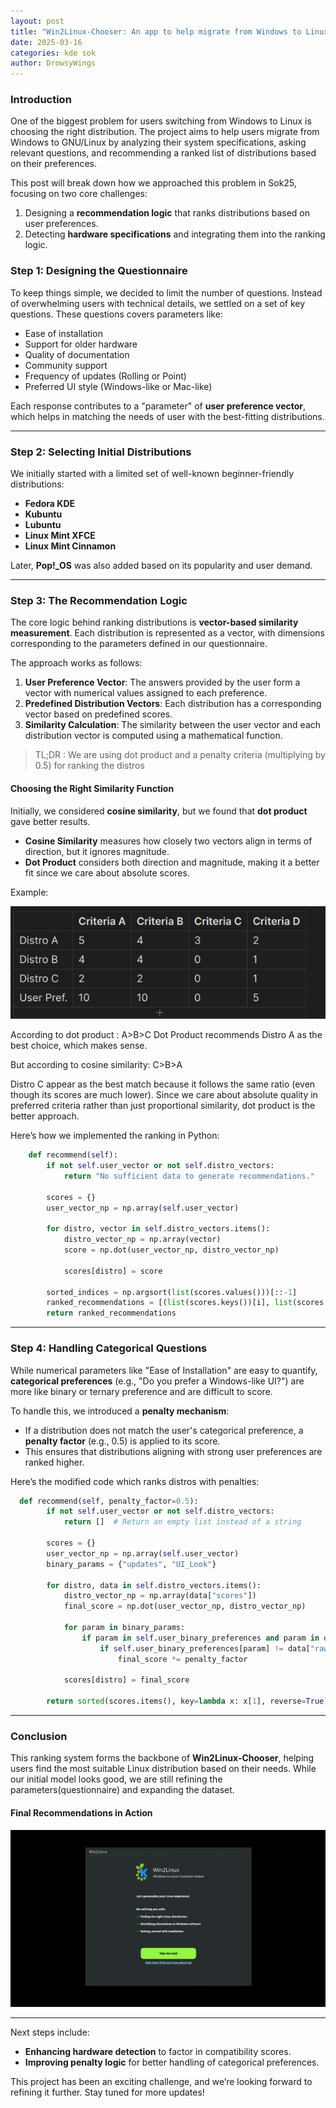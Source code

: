 ```yaml
---
layout: post
title: "Win2Linux-Chooser: An app to help migrate from Windows to Linux"
date: 2025-03-16
categories: kde sok
author: DrowsyWings
---
```


### Introduction

One of the biggest problem for users switching from Windows to Linux is choosing the right distribution.
The project aims to help users migrate from Windows to GNU/Linux by analyzing their system specifications, asking relevant questions, and recommending a ranked list of distributions based on their preferences.

This post will break down how we approached this problem in Sok25, focusing on two core challenges:

1. Designing a **recommendation logic** that ranks distributions based on user preferences.
2. Detecting **hardware specifications** and integrating them into the ranking logic.

### Step 1: Designing the Questionnaire

To keep things simple, we decided to limit the number of questions. Instead of overwhelming users with technical details, we settled on a set of key questions. These questions covers parameters like:

- Ease of installation
- Support for older hardware
- Quality of documentation
- Community support
- Frequency of updates (Rolling or Point)
- Preferred UI style (Windows-like or Mac-like)

Each response contributes to a "parameter" of **user preference vector**, which helps in matching the needs of user with the best-fitting distributions.

---

### Step 2: Selecting Initial Distributions

We initially started with a limited set of well-known beginner-friendly distributions:

- **Fedora KDE**
- **Kubuntu**
- **Lubuntu**
- **Linux Mint XFCE**
- **Linux Mint Cinnamon**

Later, **Pop!\_OS** was also added based on its popularity and user demand.

---

### Step 3: The Recommendation Logic

The core logic behind ranking distributions is **vector-based similarity measurement**. Each distribution is represented as a vector, with dimensions corresponding to the parameters defined in our questionnaire.

The approach works as follows:

1. **User Preference Vector**: The answers provided by the user form a vector with numerical values assigned to each preference.
2. **Predefined Distribution Vectors**: Each distribution has a corresponding vector based on predefined scores.
3. **Similarity Calculation**: The similarity between the user vector and each distribution vector is computed using a mathematical function.

> TL;DR : We are using dot product and a penalty criteria (multiplying by 0.5) for ranking the distros

#### Choosing the Right Similarity Function

Initially, we considered **cosine similarity**, but we found that **dot product** gave better results.

- **Cosine Similarity** measures how closely two vectors align in terms of direction, but it ignores magnitude.
- **Dot Product** considers both direction and magnitude, making it a better fit since we care about absolute scores.

Example:

![example](/assets/images/example.png)

According to dot product :
A>B>C
Dot Product recommends Distro A as the best choice, which makes sense.

But according to cosine similarity:
C>B>A

Distro C appear as the best match because it follows the same ratio (even though its scores are much lower).
Since we care about absolute quality in preferred criteria rather than just proportional similarity, dot product is the better approach.

Here’s how we implemented the ranking in Python:

```python
    def recommend(self):
        if not self.user_vector or not self.distro_vectors:
            return "No sufficient data to generate recommendations."

        scores = {}
        user_vector_np = np.array(self.user_vector)

        for distro, vector in self.distro_vectors.items():
            distro_vector_np = np.array(vector)
            score = np.dot(user_vector_np, distro_vector_np)

            scores[distro] = score

        sorted_indices = np.argsort(list(scores.values()))[::-1]
        ranked_recommendations = [(list(scores.keys())[i], list(scores.values())[i]) for i in sorted_indices]
        return ranked_recommendations
```

---

### Step 4: Handling Categorical Questions

While numerical parameters like "Ease of Installation" are easy to quantify, **categorical preferences** (e.g., "Do you prefer a Windows-like UI?") are more like binary or ternary preference and are difficult to score.

To handle this, we introduced a **penalty mechanism**:

- If a distribution does not match the user's categorical preference, a **penalty factor** (e.g., 0.5) is applied to its score.
- This ensures that distributions aligning with strong user preferences are ranked higher.

Here’s the modified code which ranks distros with penalties:

```python
  def recommend(self, penalty_factor=0.5):
        if not self.user_vector or not self.distro_vectors:
            return []  # Return an empty list instead of a string

        scores = {}
        user_vector_np = np.array(self.user_vector)
        binary_params = {"updates", "UI_Look"}

        for distro, data in self.distro_vectors.items():
            distro_vector_np = np.array(data["scores"])
            final_score = np.dot(user_vector_np, distro_vector_np)

            for param in binary_params:
                if param in self.user_binary_preferences and param in data["raw_scores"]:
                    if self.user_binary_preferences[param] != data["raw_scores"][param]:
                        final_score *= penalty_factor

            scores[distro] = final_score

        return sorted(scores.items(), key=lambda x: x[1], reverse=True)
```

---

### Conclusion

This ranking system forms the backbone of **Win2Linux-Chooser**, helping users find the most suitable Linux distribution based on their needs. While our initial model looks good, we are still refining the parameters(questionnaire) and expanding the dataset.

#### Final Recommendations in Action

<p align="center">
  <img src="/assets/images/demo.gif" alt="Win2Linux-Chooser in Action" width="700">
</p>

---

Next steps include:

- **Enhancing hardware detection** to factor in compatibility scores.
- **Improving penalty logic** for better handling of categorical preferences.

This project has been an exciting challenge, and we’re looking forward to refining it further. Stay tuned for more updates!
